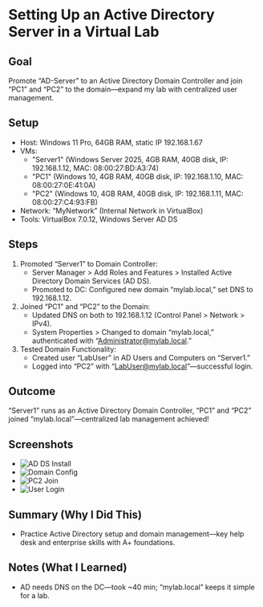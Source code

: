 # Setting Up an Active Directory Server in a Virtual Lab

## Goal
Promote “AD-Server” to an Active Directory Domain Controller and join “PC1” and “PC2” to the domain—expand my lab with centralized user management.

## Setup
- Host: Windows 11 Pro, 64GB RAM, static IP 192.168.1.67
- VMs:
  - "Server1" (Windows Server 2025, 4GB RAM, 40GB disk, IP: 192.168.1.12, MAC: 08:00:27:BD:A3:74)
  - "PC1" (Windows 10, 4GB RAM, 40GB disk, IP: 192.168.1.10, MAC: 08:00:27:0E:41:0A)
  - "PC2" (Windows 10, 4GB RAM, 40GB disk, IP: 192.168.1.11, MAC: 08:00:27:C4:93:FB)
- Network: “MyNetwork” (Internal Network in VirtualBox)
- Tools: VirtualBox 7.0.12, Windows Server AD DS

## Steps
1. Promoted “Server1” to Domain Controller:
   - Server Manager > Add Roles and Features > Installed Active Directory Domain Services (AD DS).
   - Promoted to DC: Configured new domain “mylab.local,” set DNS to 192.168.1.12.
2. Joined “PC1” and “PC2” to the Domain:
   - Updated DNS on both to 192.168.1.12 (Control Panel > Network > IPv4).
   - System Properties > Changed to domain “mylab.local,” authenticated with “Administrator@mylab.local.”
3. Tested Domain Functionality:
   - Created user “LabUser” in AD Users and Computers on “Server1.”
   - Logged into “PC2” with “LabUser@mylab.local”—successful login.

## Outcome
“Server1” runs as an Active Directory Domain Controller, “PC1” and “PC2” joined “mylab.local”—centralized lab management achieved!

## Screenshots
- ![AD DS Install](https://github.com/StandardBrian/IT-Projects/raw/images/ad-ds-install.png)
- ![Domain Config](https://github.com/StandardBrian/IT-Projects/raw/images/domain-config.png)
- ![PC2 Join](https://github.com/StandardBrian/IT-Projects/raw/images/pc2-join.png)
- ![User Login](https://github.com/StandardBrian/IT-Projects/raw/images/user-login.png)

## Summary (Why I Did This)
- Practice Active Directory setup and domain management—key help desk and enterprise skills with A+ foundations.

## Notes (What I Learned)
- AD needs DNS on the DC—took ~40 min; “mylab.local” keeps it simple for a lab.
